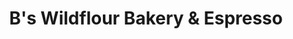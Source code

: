 ---
title: "B's Wildflour Bakery & Espresso"
url: /perryton/bs-wildflour-bakery-and-espresso/
shop: bakery
---